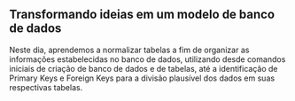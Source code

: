 ## Transformando ideias em um modelo de banco de dados

Neste dia, aprendemos a normalizar tabelas a fim de organizar as informações estabelecidas no banco de dados, utilizando desde comandos iniciais de criação de banco de dados e de tabelas, até a identificação de Primary Keys e Foreign Keys para a divisão plausível dos dados em suas respectivas tabelas.
